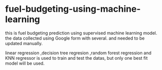# fuel-budgeting-using-machine-learning
this is fuel budgeting prediction using supervised machine learning model. 
the data collected using Google form with several. and needed to be updated manually.

linear regression ,decision tree regresion ,random forest regression and KNN regressor is used to train and test the datas, but only one best fit model will be used. 
